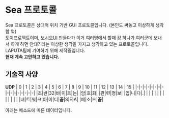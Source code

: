 # Sea 프로토콜
Sea 프로토콜은 상대적 위치 기반 GUI 프로토콜입니다. (본인도 써놓고 이상하게 생각함 엌)<br>
토이프로젝트이며, [보시오UI](https://github.com/VARZero/bosioUI) 만들다가 이거 여러명에서 할때 걍 하나가 여러군데 보내서 하게 하면 안돼? 라는 이상한 생각을 가지고 생각하고 있는 프로토콜입니다.<br>
LAPUTA팀에 기여하기 위해 제작중입니다.<br>
**현재 계속 고안하고 있습니다.**
## 기술적 사양
**UDP**
| 0 | 1 | 2 | 3 | 4 | 5 | 6 | 7 | 8 | 9 | 10 | 11 | 12 | 13 | 14 | 15 |
|-|-|-|-|-|-|-|-|-|-|-|-|-|-|-|-|
|초|반|32|바|이|트|는| |암|호|화| |관|련|정|보|
|입|니|다|.| | | | | | | | | | | | |
|네|트|워|크|아|이|디|**끝**|S|E|A| |메|소|드|**끝**|

아래는 메소드에 따른 데이터입니다.
